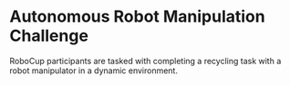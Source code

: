 # Autonomous Robot Manipulation Challenge
RoboCup participants are tasked with completing a recycling task with a robot manipulator in a dynamic environment. 
